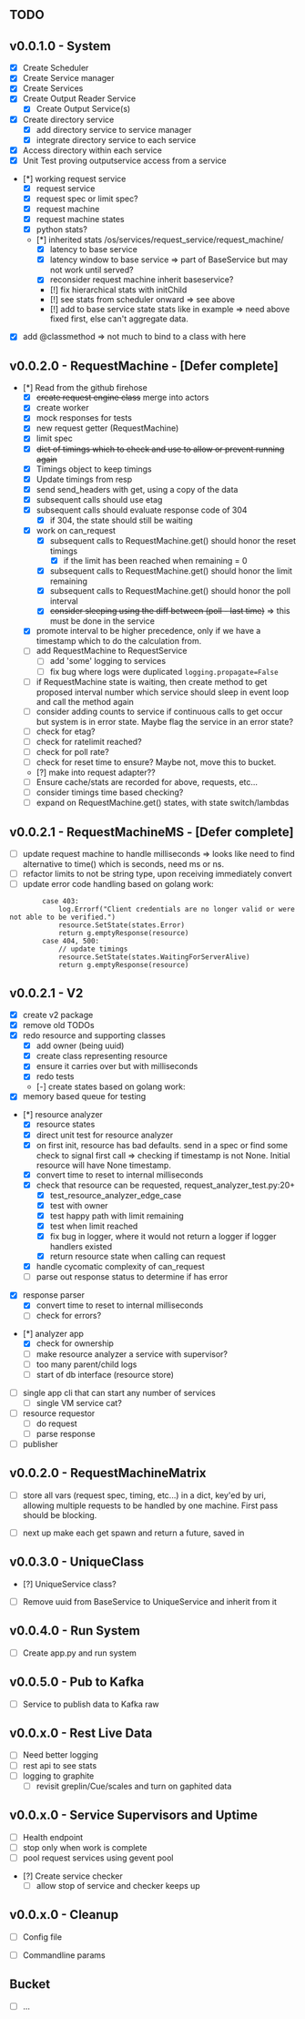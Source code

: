 TODO
----

## v0.0.1.0 - System
- [x] Create Scheduler
- [x] Create Service manager
- [x] Create Services
- [x] Create Output Reader Service
    - [x] Create Output Service(s)
- [x] Create directory service
    - [x] add directory service to service manager
    - [x] integrate directory service to each service
- [x] Access directory within each service
- [x] Unit Test proving outputservice access from a service
- [*] working request service
    - [x] request service
    - [x] request spec or limit spec?
    - [x] request machine
    - [x] request machine states
    - [x] python stats?
    - [*] inherited stats /os/services/request_service/request_machine/
        - [x] latency to base service
        - [x] latency window to base service => part of BaseService
              but may not work until served?
        - [x] reconsider request machine inherit baseservice?
        - [!] fix hierarchical stats with initChild
        - [!] see stats from scheduler onward => see above
        - [!] add to base service state stats like in example => need
              above fixed first, else can't aggregate data.
- [x] add @classmethod => not much to bind to a class with here

## v0.0.2.0 - RequestMachine - [Defer complete]
- [*] Read from the github firehose
    - [x] ~~create request engine class~~ merge into actors
    - [x] create worker
    - [x] mock responses for tests
    - [x] new request getter (RequestMachine)
    - [x] limit spec
    - [x] ~~dict of timings which to check and use to allow or prevent
          running again~~
    - [x] Timings object to keep timings
    - [x] Update timings from resp
    - [x] send send_headers with get, using a copy of the data
    - [x] subsequent calls should use etag
    - [x] subsequent calls should evaluate response code of 304
        - [x] if 304, the state should still be waiting
    - [x] work on can_request
        - [x] subsequent calls to RequestMachine.get() should honor the reset timings
          - [x] if the limit has been reached when remaining = 0
        - [x] subsequent calls to RequestMachine.get() should honor the limit remaining
        - [x] subsequent calls to RequestMachine.get() should honor the poll interval
        - [x] ~~consider sleeping using the diff between (poll - last time)~~ => this
              must be done in the service
    - [x] promote interval to be higher precedence, only if we have a timestamp which
          to do the calculation from.
    - [ ] add RequestMachine to RequestService
        - [ ] add 'some' logging to services
        - [ ] fix bug where logs were duplicated `logging.propagate=False`
    - [ ] if RequestMachine state is waiting, then create method to get proposed interval
          number which service should sleep in event loop and call the method again
    - [ ] consider adding counts to service if continuous calls to get occur but system
          is in error state. Maybe flag the service in an error state?
    - [ ] check for etag?
    - [ ] check for ratelimit reached?
    - [ ] check for poll rate?
    - [ ] check for reset time to ensure? Maybe not, move this to bucket.
    - [?] make into request adapter??
    - [ ] Ensure cache/stats are recorded for above, requests, etc...
    - [ ] consider timings time based checking?
    - [ ] expand on RequestMachine.get() states, with state switch/lambdas

## v0.0.2.1 - RequestMachineMS - [Defer complete]
- [ ] update request machine to handle milliseconds => looks like need to find alternative to time() which is seconds,
need ms or ns.
- [ ] refactor limits to not be string type, upon receiving immediately convert
- [ ] update error code handling based on golang work:
```golang
        case 403:
			log.Errorf("Client credentials are no longer valid or were not able to be verified.")
			resource.SetState(states.Error)
			return g.emptyResponse(resource)
		case 404, 500:
			// update timings
			resource.SetState(states.WaitingForServerAlive)
			return g.emptyResponse(resource)
```

## v0.0.2.1 - V2

- [x] create v2 package
- [x] remove old TODOs
- [x] redo resource and supporting classes
    - [x] add owner (being uuid)
    - [x] create class representing resource
    - [x] ensure it carries over but with milliseconds
    - [x] redo tests
    - [-] create states based on golang work:
- [x] memory based queue for testing
- [*] resource analyzer
    - [x] resource states
    - [x] direct unit test for resource analyzer
    - [x] on first init, resource has bad defaults. send in a spec or find some check to signal first call =>
          checking if timestamp is not None. Initial resource will have None timestamp.
    - [x] convert time to reset to internal milliseconds
    - [x] check that resource can be requested, request_analyzer_test.py:20+
        - [x] test_resource_analyzer_edge_case
        - [x] test with owner
        - [x] test happy path with limit remaining
        - [x] test when limit reached
        - [x] fix bug in logger, where it would not return a logger if logger handlers existed
        - [x] return resource state when calling can request
    - [x] handle cycomatic complexity of can_request
    - [ ] parse out response status to determine if has error
- [x] response parser
    - [x] convert time to reset to internal milliseconds
    - [ ] check for errors?
- [*] analyzer app
    - [x] check for ownership
    - [ ] make resource analyzer a service with supervisor?
    - [ ] too many parent/child logs
    - [ ] start of db interface (resource store)
- [ ] single app cli that can start any number of services
    - [ ] single VM service cat?
- [ ] resource requestor
    - [ ] do request
    - [ ] parse response
- [ ] publisher

## v0.0.2.0 - RequestMachineMatrix
- [ ] store all vars (request spec, timing, etc...) in a dict, key'ed by uri, allowing
      multiple requests to be handled by one machine. First pass should be blocking.
- [ ] next up make each get spawn and return a future, saved in


## v0.0.3.0 - UniqueClass
- [?] UniqueService class?
- [ ] Remove uuid from BaseService to UniqueService and inherit from it

## v0.0.4.0 - Run System
- [ ] Create app.py and run system

## v0.0.5.0 - Pub to Kafka
- [ ] Service to publish data to Kafka raw

## v0.0.x.0 - Rest Live Data
- [ ] Need better logging
- [ ] rest api to see stats
- [ ] logging to graphite
    - [ ] revisit greplin/Cue/scales and turn on gaphited data

## v0.0.x.0 - Service Supervisors and Uptime
- [ ] Health endpoint
- [ ] stop only when work is complete
- [ ] pool request services using gevent pool
- [?] Create service checker
    - [ ] allow stop of service and checker keeps up

## v0.0.x.0 - Cleanup
- [ ] Config file
- [ ] Commandline params


## Bucket
- [ ] ...
